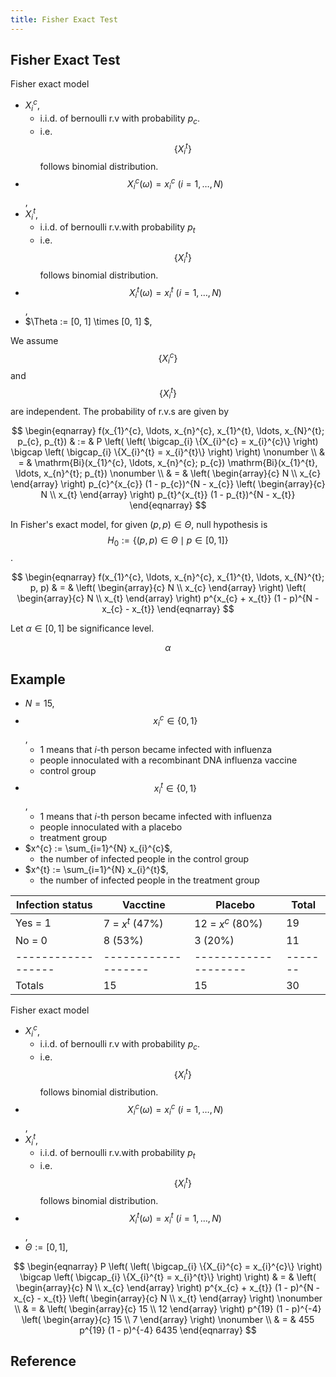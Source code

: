 ```yaml
---
title: Fisher Exact Test
---
```


## Fisher Exact Test
Fisher exact model

* $X_{i}^{c}$,
    * i.i.d. of bernoulli r.v with probability $p_{c}$.
    * i.e. $$\{X_{i}^{t}\}$$ follows binomial distribution.
* $$X_{i}^{c}(\omega) = x_{i}^{c} \ (i = 1, \ldots, N)$$,
* $X_{i}^{t}$,
    * i.i.d. of bernoulli r.v.with probability $p_{t}$
    * i.e. $$\{X_{i}^{t}\}$$ follows binomial distribution.
* $$X_{i}^{t}(\omega) = x_{i}^{t} \ (i = 1, \ldots, N)$$,
* $\Theta := [0, 1] \times [0, 1] $,

We assume $$\{X_{i}^{c}\}$$ and $$\{X_{i}^{t}\}$$ are independent.
The probability of r.v.s are given by

$$
\begin{eqnarray}
    f(x_{1}^{c}, \ldots, x_{n}^{c}, x_{1}^{t}, \ldots, x_{N}^{t}; p_{c}, p_{t})
    & := &
        P
        \left(
            \left(
                \bigcap_{i}
                \{X_{i}^{c} = x_{i}^{c}\}
            \right)
            \bigcap
            \left(
                \bigcap_{i}
                \{X_{i}^{t} = x_{i}^{t}\}
            \right)
        \right)
    \nonumber
    \\
    & = &
        \mathrm{Bi}(x_{1}^{c}, \ldots, x_{n}^{c}; p_{c})
        \mathrm{Bi}(x_{1}^{t}, \ldots, x_{n}^{t}; p_{t})
    \nonumber
    \\
    & = &
        \left(
            \begin{array}{c}
                N \\
                x_{c}
            \end{array}
        \right)
        p_{c}^{x_{c}}
        (1 - p_{c})^{N - x_{c}}
        \left(
            \begin{array}{c}
                N \\
                x_{t}
            \end{array}
        \right)
        p_{t}^{x_{t}}
        (1 - p_{t})^{N - x_{t}}
\end{eqnarray}
$$

In Fisher's exact model, for given $(p, p) \in \Theta$, null hypothesis is $$H_{0} := \{(p , p) \in \Theta \mid p \in [0, 1]\}$$.

$$
\begin{eqnarray}
    f(x_{1}^{c}, \ldots, x_{n}^{c}, x_{1}^{t}, \ldots, x_{N}^{t}; p, p)
    & = &
        \left(
            \begin{array}{c}
                N \\
                x_{c}
            \end{array}
        \right)
        \left(
            \begin{array}{c}
                N \\
                x_{t}
            \end{array}
        \right)
        p^{x_{c} + x_{t}}
        (1 - p)^{N - x_{c} - x_{t}}
\end{eqnarray}
$$

Let $\alpha \in [0, 1]$ be significance level.

$$
    \alpha
$$

## Example
* $N = 15$,
* $$x_{i}^{c} \in \{0, 1\}$$,
    * 1 means that $i$-th person became infected with influenza
    * people innoculated with a recombinant DNA influenza vaccine
    * control group
* $$x_{i}^{t} \in \{0, 1\}$$,
    * 1 means that $i$-th person became infected with influenza
    * people innoculated with a placebo
    * treatment group
* $x^{c} := \sum_{i=1}^{N} x_{i}^{c}$,
    * the number of infected people in the control group
* $x^{t} := \sum_{i=1}^{N} x_{i}^{t}$,
    * the number of infected people in the treatment group


| Infection status | Vacctine          | Placebo            | Total |
|------------------|-------------------|--------------------|-------|
| Yes = 1          | 7 = $x^{t}$ (47%) | 12 = $x^{c}$ (80%) | 19    |
| No  = 0          | 8 (53%)           | 3 (20%)            | 11    |
|------------------|-------------------|--------------------|-------|
| Totals           | 15                | 15                 | 30    |


Fisher exact model

* $X_{i}^{c}$,
    * i.i.d. of bernoulli r.v with probability $p_{c}$.
    * i.e. $$\{X_{i}^{t}\}$$ follows binomial distribution.
* $$X_{i}^{c}(\omega) = x_{i}^{c} \ (i = 1, \ldots, N)$$,
* $X_{i}^{t}$,
    * i.i.d. of bernoulli r.v.with probability $p_{t}$
    * i.e. $$\{X_{i}^{t}\}$$ follows binomial distribution.
* $$X_{i}^{t}(\omega) = x_{i}^{t} \ (i = 1, \ldots, N)$$,
* $\Theta := [0, 1]$,


$$
\begin{eqnarray}
    P
    \left(
        \left(
            \bigcap_{i}
            \{X_{i}^{c} = x_{i}^{c}\}
        \right)
        \bigcap
        \left(
            \bigcap_{i}
            \{X_{i}^{t} = x_{i}^{t}\}
        \right)
    \right)
    & = &
        \left(
            \begin{array}{c}
                N \\
                x_{c}
            \end{array}
        \right)
        p^{x_{c} + x_{t}}
        (1 - p)^{N - x_{c} - x_{t}}
        \left(
            \begin{array}{c}
                N \\
                x_{t}
            \end{array}
        \right)
    \nonumber
    \\
    & = &
        \left(
            \begin{array}{c}
                15 \\
                12
            \end{array}
        \right)
        p^{19}
        (1 - p)^{-4}
        \left(
            \begin{array}{c}
                15 \\
                7
            \end{array}
        \right)
    \nonumber
    \\
    & = &
        455
        p^{19}
        (1 - p)^{-4}
        6435
\end{eqnarray}
$$

## Reference
